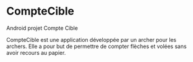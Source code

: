 # CompteCible
Android projet Compte Cible

CompteCible est une application développée par un archer pour les archers.
Elle a pour but de permettre de compter flèches et volées sans avoir recours au papier.



